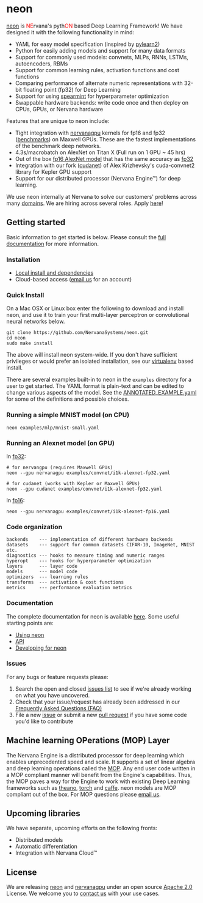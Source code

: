 # neon

[neon](https://github.com/NervanaSystems/neon) is
<span style="color:red;">NE</span>rvana's pyth<span style="color:red;">ON</span>
based Deep Learning Framework! We have designed it with the following
functionality in mind:

* YAML for easy model specification (inspired by [pylearn2](https://github.com/lisa-lab/pylearn2))
* Python for easily adding models and support for many data formats
* Support for commonly used models: convnets, MLPs, RNNs, LSTMs, autoencoders,
  RBMs
* Support for common learning rules, activation functions and cost functions
* Comparing performance of alternate numeric representations with 32-bit floating point (fp32) for
  Deep Learning
* Support for using [spearmint](https://github.com/JasperSnoek/spearmint) for hyperparameter optimization
* Swappable hardware backends: write code once and then deploy on CPUs, GPUs,
  or Nervana hardware

Features that are unique to neon include:

* Tight integration with
  [nervanagpu](https://github.com/NervanaSystems/nervanagpu) kernels for fp16
  and fp32 ([benchmarks](https://github.com/soumith/convnet-benchmarks)) on
  Maxwell GPUs. These are the fastest implementations of the benchmark deep
  networks.
* 4.3s/macrobatch on AlexNet on Titan X (Full run on 1 GPU ~ 45 hrs)
* Out of the box [fp16 AlexNet model](examples/convnet/i1k-alexnet-fp16.yaml)
  that has the same accuracy as [fp32](examples/convnet/i1k-alexnet-fp32.yaml)
* Integration with our fork
  ([cudanet](https://github.com/NervanaSystems/cuda-convnet2)) of Alex
  Krizhevsky's cuda-convnet2 library for Kepler GPU support
* Support for our distributed processor (Nervana Engine&trade;) for deep learning.

We use neon internally at Nervana to solve our customers' problems across many
[domains](http://www.nervanasys.com/products/). We are hiring across several
roles. Apply [here](http://www.nervanasys.com/careers/)!


## Getting started

Basic information to get started is below. Please consult the
[full documentation](http://neon.nervanasys.com/docs/latest) for more
information.


### Installation

* [Local install and dependencies](http://neon.nervanasys.com/docs/latest/installation.html)
* Cloud-based access ([email us](mailto:demo@nervanasys.com) for an account)

### Quick Install

On a Mac OSX or Linux box enter the following to download and install neon,
and use it to train your first multi-layer perceptron
or convolutional neural networks below.

    git clone https://github.com/NervanaSystems/neon.git
    cd neon
    sudo make install
    
The above will install neon system-wide.  If you don't have sufficient
privileges or would prefer an isolated installation, see our
[virtualenv](http://neon.nervanasys.com/docs/latest/installation.htm#virtualenv)
based install.

There are several examples built-in to neon in the `examples` directory for a
user to get started. The YAML format is plain-text and can be edited to change
various aspects of the model. See the
[ANNOTATED\_EXAMPLE.yaml](examples/ANNOTATED_EXAMPLE.yaml) for some of the
definitions and possible choices.


### Running a simple MNIST model (on CPU)

	neon examples/mlp/mnist-small.yaml
	

### Running an Alexnet model (on GPU)

In [fp32](examples/convnet/i1k-alexnet-fp32.yaml):

	# for nervangpu (requires Maxwell GPUs)
	neon --gpu nervanagpu examples/convnet/i1k-alexnet-fp32.yaml
	
	# for cudanet (works with Kepler or Maxwell GPUs)
	neon --gpu cudanet examples/convnet/i1k-alexnet-fp32.yaml
	
In [fp16](examples/convnet/i1k-alexnet-fp16.yaml):

	neon --gpu nervanagpu examples/convnet/i1k-alexnet-fp16.yaml


### Code organization

	backends    --- implementation of different hardware backends
	datasets    --- support for common datasets CIFAR-10, ImageNet, MNIST etc.
	diagnostics --- hooks to measure timing and numeric ranges
	hyperopt    --- hooks for hyperparameter optimization
	layers      --- layer code
	models      --- model code
	optimizers  --- learning rules
	transforms  --- activation & cost functions
	metrics     --- performance evaluation metrics
  

### Documentation

The complete documentation for neon is available
[here](http://neon.nervanasys.com/docs/latest). Some useful starting points are:

* [Using neon](http://neon.nervanasys.com/docs/latest/using_framework.html)
* [API](http://neon.nervanasys.com/docs/latest/api.html)
* [Developing for neon](http://neon.nervanasys.com/docs/latest/developing_framework.html)


### Issues

For any bugs or feature requests please:

1. Search the open and closed
   [issues list](https://github.com/NervanaSystems/neon/issues) to see if we're
   already working on what you have uncovered.
2. Check that your issue/request has already been addressed in our
   [Frequently Asked Questions (FAQ)](http://neon.nervanasys.com/docs/latest/faq.html)
3. File a new [issue](https://github.com/NervanaSystems/neon/issues) or submit
   a new [pull request](https://github.com/NervanaSystems/neon/pulls) if you
   have some code you'd like to contribute


## Machine learning OPerations (MOP) Layer

The Nervana Engine is a distributed
processor for deep learning which enables unprecedented speed and scale.
It supports a set of linear algebra and deep learning operations called the
[MOP](http://framework.nervanasys.com/docs/latest/ml_operational_layer.html).
Any end user code written in a MOP compliant manner will benefit
from the Engine's capabilities. 
Thus, the MOP paves a way for the Engine to work with existing Deep Learning
frameworks such as [theano](https://github.com/Theano/Theano),
[torch](https://github.com/torch/torch7) and
[caffe](https://github.com/BVLC/caffe). neon models are MOP compliant out of
the box. For MOP questions please
[email us](mailto:framework@nervanasys.com).


## Upcoming libraries

We have separate, upcoming efforts on the following fronts: 

* Distributed models
* Automatic differentiation
* Integration with Nervana Cloud&trade;
  

## License

We are releasing [neon](https://github.com/NervanaSystems/neon) and
[nervanagpu](https://github.com/NervanaSystems/nervanagpu) under an open source
[Apache 2.0](https://www.apache.org/licenses/LICENSE-2.0) License. We welcome
you to [contact us](mailto:info@nervanasys.com) with your use cases.
